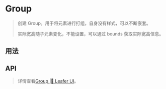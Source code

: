 <script setup lang="ts">
import code from './Group.vue?raw'
</script>

# Group
>
> 创建 Group。用于将元素进行打组，自身没有样式，可以不断嵌套。
>
> 实际宽高随子元素变化，不能设置，可以通过 bounds 获取实际宽高信息。

## 用法

<Repl :code />

## API
> 详情查看[Group |🌿 Leafer UI](https://www.leaferjs.com/ui/guide/display/Group.html)。
